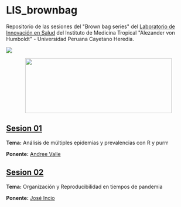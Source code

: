 # LIS_brownbag

Repositorio de las sesiones del "Brown bag series" del [Laboratorio de Innovación en Salud](https://investigacion.cayetano.edu.pe/catalogo/biotecnologia/innov-lab) del Instituto de Medicina Tropical "Alezander von Humboldt" - Universidad Peruana Cayetano Heredia.

<img src="./_figs/lis_logo.png">

<p align="center">
  <img src="./_figs/upch-imt-logo.jpg" width="400" height="150">
</p>


## [Sesion 01](https://github.com/healthinnovation/LIS_brownbag/tree/master/01_BBS_sesion01)

**Tema:** Análisis de múltiples epidemias y prevalencias con R y purrr

**Ponente:** [Andree Valle](https://twitter.com/avallecam)

## [Sesion 02](https://github.com/healthinnovation/LIS_brownbag/tree/master/01_BBS_sesion02)

**Tema:** Organización y Reproducibilidad en tiempos de pandemia

**Ponente:** [José Incio](https://twitter.com/jlincio)
